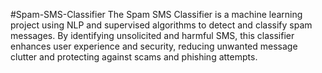 #Spam-SMS-Classifier
The Spam SMS Classifier is a machine learning project using NLP and supervised algorithms to detect and classify spam messages. By identifying unsolicited and harmful SMS, this classifier enhances user experience and security, reducing unwanted message clutter and protecting against scams and phishing attempts.


